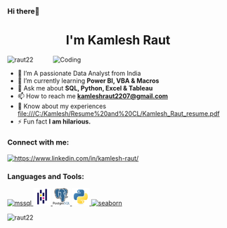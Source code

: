 ### Hi there👋

<h1 align="center">I'm Kamlesh Raut</h1>
<img align="right" alt="Coding" width="400" src="https://capturly.com/blog/wp-content/uploads/2018/02/Data-Website-Analytics.gif">

<p align="left"> <img src="https://komarev.com/ghpvc/?username=raut22&label=Profile%20views&color=0e75b6&style=flat" alt="raut22" /> </p>

- 👋 I’m A passionate Data Analyst from India
- 🌱 I’m currently learning **Power BI, VBA & Macros**
- 💬 Ask me about **SQL, Python, Excel & Tableau**
- 📫 How to reach me **kamleshraut2207@gmail.com**
- 📄 Know about my experiences [file:///C:/Kamlesh/Resume%20and%20CL/Kamlesh_Raut_resume.pdf](file:///C:/Kamlesh/Resume%20and%20CL/Kamlesh_Raut_resume.pdf)
- ⚡ Fun fact **I am hilarious.**

<h3 align="left">Connect with me:</h3>
<p align="left">
<a href="https://linkedin.com/in/https://www.linkedin.com/in/kamlesh-raut/" target="blank"><img align="center" src="https://raw.githubusercontent.com/rahuldkjain/github-profile-readme-generator/master/src/images/icons/Social/linked-in-alt.svg" alt="https://www.linkedin.com/in/kamlesh-raut/" height="30" width="40" /></a>
</p>

<h3 align="left">Languages and Tools:</h3>
<p align="left"> <a href="https://www.microsoft.com/en-us/sql-server" target="_blank" rel="noreferrer"> <img src="https://www.svgrepo.com/show/303229/microsoft-sql-server-logo.svg" alt="mssql" width="40" height="40"/> </a> <a href="https://pandas.pydata.org/" target="_blank" rel="noreferrer"> <img src="https://raw.githubusercontent.com/devicons/devicon/2ae2a900d2f041da66e950e4d48052658d850630/icons/pandas/pandas-original.svg" alt="pandas" width="40" height="40"/> </a> <a href="https://www.postgresql.org" target="_blank" rel="noreferrer"> <img src="https://raw.githubusercontent.com/devicons/devicon/master/icons/postgresql/postgresql-original-wordmark.svg" alt="postgresql" width="40" height="40"/> </a> <a href="https://www.python.org" target="_blank" rel="noreferrer"> <img src="https://raw.githubusercontent.com/devicons/devicon/master/icons/python/python-original.svg" alt="python" width="40" height="40"/> </a> <a href="https://seaborn.pydata.org/" target="_blank" rel="noreferrer"> <img src="https://seaborn.pydata.org/_images/logo-mark-lightbg.svg" alt="seaborn" width="40" height="40"/> </a> </p>

<p><img align="center" src="https://github-readme-stats.vercel.app/api/top-langs?username=raut22&show_icons=true&locale=en&layout=compact" alt="raut22" /></p>
